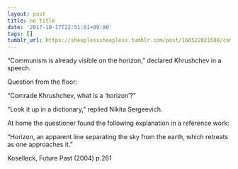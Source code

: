 ```yaml
---
layout: post
title: no title
date: '2017-10-17T22:51:01+09:00'
tags: []
tumblr_url: https://sheeplesssheepless.tumblr.com/post/166522021508/communism-is-already-visible-on-the-horizon
---
```

“Communism is already visible on the horizon,” declared Khrushchev in a speech.

Question from the floor:

“Comrade Khrushchev, what is a ‘horizon’?”

“Look it up in a dictionary,” replied Nikita Sergeevich.

At home the questioner found the following explanation in a reference work:

“Horizon, an apparent line separating the sky from the earth, which retreats as one approaches it.”

Koselleck, Future Past (2004) p.261

